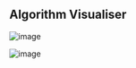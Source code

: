 ## Algorithm Visualiser

![image](https://user-images.githubusercontent.com/4082442/50379909-fae50c80-06ab-11e9-9ae3-597cd4226815.png)

![image](https://user-images.githubusercontent.com/4082442/50379917-1bad6200-06ac-11e9-8888-19b59ab57474.png)
